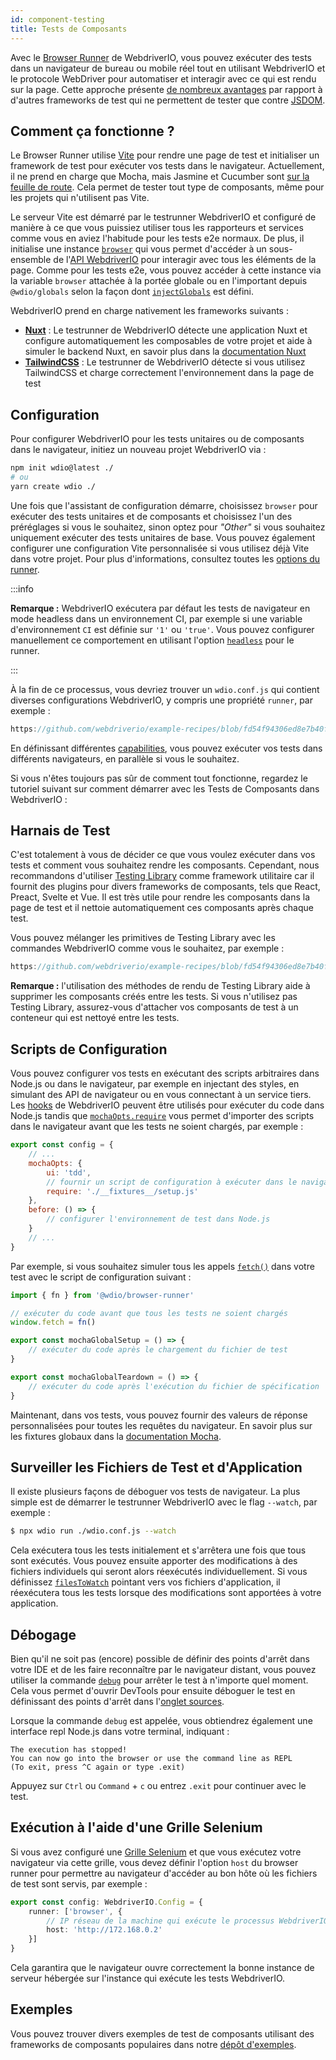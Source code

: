 ```yaml
---
id: component-testing
title: Tests de Composants
---
```


Avec le [Browser Runner](/docs/runner#browser-runner) de WebdriverIO, vous pouvez exécuter des tests dans un navigateur de bureau ou mobile réel tout en utilisant WebdriverIO et le protocole WebDriver pour automatiser et interagir avec ce qui est rendu sur la page. Cette approche présente [de nombreux avantages](/docs/runner#browser-runner) par rapport à d'autres frameworks de test qui ne permettent de tester que contre [JSDOM](https://www.npmjs.com/package/jsdom).

## Comment ça fonctionne ?

Le Browser Runner utilise [Vite](https://vitejs.dev/) pour rendre une page de test et initialiser un framework de test pour exécuter vos tests dans le navigateur. Actuellement, il ne prend en charge que Mocha, mais Jasmine et Cucumber sont [sur la feuille de route](https://github.com/orgs/webdriverio/projects/1). Cela permet de tester tout type de composants, même pour les projets qui n'utilisent pas Vite.

Le serveur Vite est démarré par le testrunner WebdriverIO et configuré de manière à ce que vous puissiez utiliser tous les rapporteurs et services comme vous en aviez l'habitude pour les tests e2e normaux. De plus, il initialise une instance [`browser`](/docs/api/browser) qui vous permet d'accéder à un sous-ensemble de l'[API WebdriverIO](/docs/api) pour interagir avec tous les éléments de la page. Comme pour les tests e2e, vous pouvez accéder à cette instance via la variable `browser` attachée à la portée globale ou en l'important depuis `@wdio/globals` selon la façon dont [`injectGlobals`](/docs/api/globals) est défini.

WebdriverIO prend en charge nativement les frameworks suivants :

- [__Nuxt__](https://nuxt.com/) : Le testrunner de WebdriverIO détecte une application Nuxt et configure automatiquement les composables de votre projet et aide à simuler le backend Nuxt, en savoir plus dans la [documentation Nuxt](/docs/component-testing/vue#testing-vue-components-in-nuxt)
- [__TailwindCSS__](https://tailwindcss.com/) : Le testrunner de WebdriverIO détecte si vous utilisez TailwindCSS et charge correctement l'environnement dans la page de test

## Configuration

Pour configurer WebdriverIO pour les tests unitaires ou de composants dans le navigateur, initiez un nouveau projet WebdriverIO via :

```bash
npm init wdio@latest ./
# ou
yarn create wdio ./
```

Une fois que l'assistant de configuration démarre, choisissez `browser` pour exécuter des tests unitaires et de composants et choisissez l'un des préréglages si vous le souhaitez, sinon optez pour _"Other"_ si vous souhaitez uniquement exécuter des tests unitaires de base. Vous pouvez également configurer une configuration Vite personnalisée si vous utilisez déjà Vite dans votre projet. Pour plus d'informations, consultez toutes les [options du runner](/docs/runner#runner-options).

:::info

__Remarque :__ WebdriverIO exécutera par défaut les tests de navigateur en mode headless dans un environnement CI, par exemple si une variable d'environnement `CI` est définie sur `'1'` ou `'true'`. Vous pouvez configurer manuellement ce comportement en utilisant l'option [`headless`](/docs/runner#headless) pour le runner.

:::

À la fin de ce processus, vous devriez trouver un `wdio.conf.js` qui contient diverses configurations WebdriverIO, y compris une propriété `runner`, par exemple :

```ts reference useHTTPS runmeRepository="git@github.com:webdriverio/example-recipes.git" runmeFileToOpen="component-testing%2FREADME.md"
https://github.com/webdriverio/example-recipes/blob/fd54f94306ed8e7b40f967739164dfe4d6d76b41/wdio.comp.conf.js
```

En définissant différentes [capabilities](/docs/configuration#capabilities), vous pouvez exécuter vos tests dans différents navigateurs, en parallèle si vous le souhaitez.

Si vous n'êtes toujours pas sûr de comment tout fonctionne, regardez le tutoriel suivant sur comment démarrer avec les Tests de Composants dans WebdriverIO :

<LiteYouTubeEmbed
    id="5vp_3tGtnMc"
    title="Getting Started with Component Testing in WebdriverIO"
/>

## Harnais de Test

C'est totalement à vous de décider ce que vous voulez exécuter dans vos tests et comment vous souhaitez rendre les composants. Cependant, nous recommandons d'utiliser [Testing Library](https://testing-library.com/) comme framework utilitaire car il fournit des plugins pour divers frameworks de composants, tels que React, Preact, Svelte et Vue. Il est très utile pour rendre les composants dans la page de test et il nettoie automatiquement ces composants après chaque test.

Vous pouvez mélanger les primitives de Testing Library avec les commandes WebdriverIO comme vous le souhaitez, par exemple :

```js reference useHTTPS
https://github.com/webdriverio/example-recipes/blob/fd54f94306ed8e7b40f967739164dfe4d6d76b41/component-testing/svelte-example.js
```

__Remarque :__ l'utilisation des méthodes de rendu de Testing Library aide à supprimer les composants créés entre les tests. Si vous n'utilisez pas Testing Library, assurez-vous d'attacher vos composants de test à un conteneur qui est nettoyé entre les tests.

## Scripts de Configuration

Vous pouvez configurer vos tests en exécutant des scripts arbitraires dans Node.js ou dans le navigateur, par exemple en injectant des styles, en simulant des API de navigateur ou en vous connectant à un service tiers. Les [hooks](/docs/configuration#hooks) de WebdriverIO peuvent être utilisés pour exécuter du code dans Node.js tandis que [`mochaOpts.require`](/docs/frameworks#require) vous permet d'importer des scripts dans le navigateur avant que les tests ne soient chargés, par exemple :

```js wdio.conf.js
export const config = {
    // ...
    mochaOpts: {
        ui: 'tdd',
        // fournir un script de configuration à exécuter dans le navigateur
        require: './__fixtures__/setup.js'
    },
    before: () => {
        // configurer l'environnement de test dans Node.js
    }
    // ...
}
```

Par exemple, si vous souhaitez simuler tous les appels [`fetch()`](https://developer.mozilla.org/en-US/docs/Web/API/fetch) dans votre test avec le script de configuration suivant :

```js ./fixtures/setup.js
import { fn } from '@wdio/browser-runner'

// exécuter du code avant que tous les tests ne soient chargés
window.fetch = fn()

export const mochaGlobalSetup = () => {
    // exécuter du code après le chargement du fichier de test
}

export const mochaGlobalTeardown = () => {
    // exécuter du code après l'exécution du fichier de spécification
}

```

Maintenant, dans vos tests, vous pouvez fournir des valeurs de réponse personnalisées pour toutes les requêtes du navigateur. En savoir plus sur les fixtures globaux dans la [documentation Mocha](https://mochajs.org/#global-fixtures).

## Surveiller les Fichiers de Test et d'Application

Il existe plusieurs façons de déboguer vos tests de navigateur. La plus simple est de démarrer le testrunner WebdriverIO avec le flag `--watch`, par exemple :

```sh
$ npx wdio run ./wdio.conf.js --watch
```

Cela exécutera tous les tests initialement et s'arrêtera une fois que tous sont exécutés. Vous pouvez ensuite apporter des modifications à des fichiers individuels qui seront alors réexécutés individuellement. Si vous définissez [`filesToWatch`](/docs/configuration#filestowatch) pointant vers vos fichiers d'application, il réexécutera tous les tests lorsque des modifications sont apportées à votre application.

## Débogage

Bien qu'il ne soit pas (encore) possible de définir des points d'arrêt dans votre IDE et de les faire reconnaître par le navigateur distant, vous pouvez utiliser la commande [`debug`](/docs/api/browser/debug) pour arrêter le test à n'importe quel moment. Cela vous permet d'ouvrir DevTools pour ensuite déboguer le test en définissant des points d'arrêt dans l'[onglet sources](https://buddy.works/tutorials/debugging-javascript-efficiently-with-chrome-devtools).

Lorsque la commande `debug` est appelée, vous obtiendrez également une interface repl Node.js dans votre terminal, indiquant :

```
The execution has stopped!
You can now go into the browser or use the command line as REPL
(To exit, press ^C again or type .exit)
```

Appuyez sur `Ctrl` ou `Command` + `c` ou entrez `.exit` pour continuer avec le test.

## Exécution à l'aide d'une Grille Selenium

Si vous avez configuré une [Grille Selenium](https://www.selenium.dev/documentation/grid/) et que vous exécutez votre navigateur via cette grille, vous devez définir l'option `host` du browser runner pour permettre au navigateur d'accéder au bon hôte où les fichiers de test sont servis, par exemple :

```ts title=wdio.conf.ts
export const config: WebdriverIO.Config = {
    runner: ['browser', {
        // IP réseau de la machine qui exécute le processus WebdriverIO
        host: 'http://172.168.0.2'
    }]
}
```

Cela garantira que le navigateur ouvre correctement la bonne instance de serveur hébergée sur l'instance qui exécute les tests WebdriverIO.

## Exemples

Vous pouvez trouver divers exemples de test de composants utilisant des frameworks de composants populaires dans notre [dépôt d'exemples](https://github.com/webdriverio/component-testing-examples).
